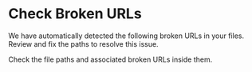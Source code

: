 # Check Broken URLs

We have automatically detected the following broken URLs in your files. Review and fix the paths to resolve this issue.

Check the file paths and associated broken URLs inside them.
